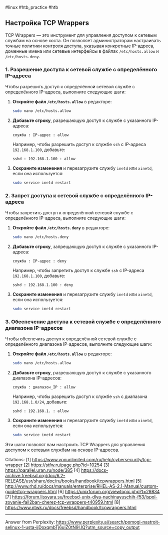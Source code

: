 #linux #htb_practiсe #htb

## Настройка TCP Wrappers

TCP Wrappers — это инструмент для управления доступом к сетевым службам на основе хоста. Он позволяет администраторам настраивать точные политики контроля доступа, указывая конкретные IP-адреса, доменные имена или сетевые интерфейсы в файлах `/etc/hosts.allow` и `/etc/hosts.deny`.

### 1. Разрешение доступа к сетевой службе с определённого IP-адреса

Чтобы разрешить доступ к определённой сетевой службе с определённого IP-адреса, выполните следующие шаги:

1. **Откройте файл `/etc/hosts.allow`** в редакторе:
   ```bash
   sudo nano /etc/hosts.allow
   ```

2. **Добавьте строку**, разрешающую доступ к службе с указанного IP-адреса:
   ```text
   служба : IP-адрес : allow
   ```
   Например, чтобы разрешить доступ к службе `ssh` с IP-адреса `192.168.1.100`, добавьте:
   ```text
   sshd : 192.168.1.100 : allow
   ```

3. **Сохраните изменения** и перезагрузите службу `inetd` или `xinetd`, если она используется:
   ```bash
   sudo service inetd restart
   ```

### 2. Запрет доступа к сетевой службе с определённого IP-адреса

Чтобы запретить доступ к определённой сетевой службе с определённого IP-адреса, выполните следующие шаги:

1. **Откройте файл `/etc/hosts.deny`** в редакторе:
   ```bash
   sudo nano /etc/hosts.deny
   ```

2. **Добавьте строку**, запрещающую доступ к службе с указанного IP-адреса:
   ```text
   служба : IP-адрес : deny
   ```
   Например, чтобы запретить доступ к службе `ssh` с IP-адреса `192.168.1.100`, добавьте:
   ```text
   sshd : 192.168.1.100 : deny
   ```

3. **Сохраните изменения** и перезагрузите службу `inetd` или `xinetd`, если она используется:
   ```bash
   sudo service inetd restart
   ```

### 3. Обеспечение доступа к сетевой службе с определённого диапазона IP-адресов

Чтобы обеспечить доступ к определённой сетевой службе с определённого диапазона IP-адресов, выполните следующие шаги:

1. **Откройте файл `/etc/hosts.allow`** в редакторе:
   ```bash
   sudo nano /etc/hosts.allow
   ```

2. **Добавьте строку**, разрешающую доступ к службе с указанного диапазона IP-адресов:
   ```text
   служба : диапазон_IP : allow
   ```
   Например, чтобы разрешить доступ к службе `ssh` с диапазона `192.168.1.0/24`, добавьте:
   ```text
   sshd : 192.168.1. : allow
   ```

3. **Сохраните изменения** и перезагрузите службу `inetd` или `xinetd`, если она используется:
   ```bash
   sudo service inetd restart
   ```

Эти шаги позволят вам настроить TCP Wrappers для управления доступом к сетевым службам на основе IP-адресов.

Citations:
[1] https://www.vpnunlimited.com/ru/help/cybersecurity/tcp-wrapper
[2] https://stfw.ru/page.php?id=10254
[3] https://parallel.uran.ru/node/385
[4] https://docs-archive.freebsd.org/doc/6.2-RELEASE/usr/share/doc/ru/books/handbook/tcpwrappers.html
[5] http://www.rhd.ru/docs/manuals/enterprise/RHEL-AS-2.1-Manual/custom-guide/tcp-wrappers.html
[6] https://unixforum.org/viewtopic.php?t=29834
[7] https://forum.lissyara.su/freebsd-unix-dlya-nachinayuschih-f53/ispol-zovanie-fail2ban-cherez-tcp-wrappers-t40959.html
[8] https://www.ntwk.ru/docs/freebsd/handbook/tcpwrappers.html

---
Answer from Perplexity: https://www.perplexity.ai/search/pomogi-nastroit-selinux-1-usta-ijDoxqmbTj6uiZ0tN9I.lQ?utm_source=copy_output